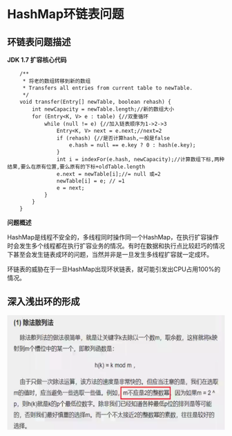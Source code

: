 
# HashMap环链表问题

## 环链表问题描述

**JDK 1.7 扩容核心代码**
```
    /**
     * 将老的数组转移到新的数组
     * Transfers all entries from current table to newTable.
     */
    void transfer(Entry[] newTable, boolean rehash) {
        int newCapacity = newTable.length;//新的数组大小
        for (Entry<K, V> e : table) {//双重循环
            while (null != e) {//加入链表顺序为1->2->3
                Entry<K, V> next = e.next;//next=2
                if (rehash) {//是否计算hash,一般是false
                    e.hash = null == e.key ? 0 : hash(e.key);
                }
                int i = indexFor(e.hash, newCapacity);//计算数组下标,两种结果,要么在原有位置,要么原有的下标+oldTable.length
                e.next = newTable[i];//= null 或=2
                newTable[i] = e; // =1
                e = next;
            }
        }
    }
```

**问题概述**

HashMap是线程不安全的，多线程同时操作同一个HashMap，在执行扩容操作时会发生多个线程都在执行扩容业务的情况。有时在数据和执行点比较赶巧的情况下甚至会发生链表成环的问题，当然并非是一旦发生多线程扩容就一定成环。

环链表的威胁在于一旦HashMap出现环状链表，就可能引发出CPU占用100%的情况。

## 深入浅出环的形成

![案例图-未树化](https://github.com/muzi-code/image-collection/blob/main/java/juc/hashmap/HashMap%E8%BF%9D%E8%83%8C%E9%99%A4%E6%B3%95%E6%95%A3%E5%88%97%E6%B3%95%E8%A7%84%E5%88%99.png?raw=true)




